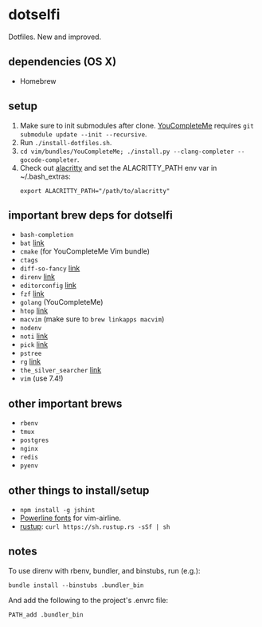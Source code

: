 # dotselfi
Dotfiles. New and improved.

## dependencies (OS X)
* Homebrew

## setup
1. Make sure to init submodules after clone.
   [YouCompleteMe](https://github.com/Valloric/YouCompleteMe) requires `git
   submodule update --init --recursive`.
2. Run `./install-dotfiles.sh`.
3. `cd vim/bundles/YouCompleteMe; ./install.py --clang-completer
   --gocode-completer`.
4. Check out [alacritty](https://github.com/jwilm/alacritty) and set the
   ALACRITTY_PATH env var in ~/.bash_extras:
   ```
   export ALACRITTY_PATH="/path/to/alacritty"
   ```

## important brew deps for dotselfi
* `bash-completion`
* `bat` [link](https://github.com/sharkdp/bat)
* `cmake` (for YouCompleteMe Vim bundle)
* `ctags`
* `diff-so-fancy` [link](https://github.com/so-fancy/diff-so-fancy)
* `direnv` [link](https://github.com/direnv/direnv)
* `editorconfig` [link](https://github.com/editorconfig/editorconfig-core-c)
* `fzf` [link](https://github.com/junegunn/fzf)
* `golang` (YouCompleteMe)
* `htop` [link](https://github.com/hishamhm/htop)
* `macvim` (make sure to `brew linkapps macvim`)
* `nodenv`
* `noti` [link](https://github.com/variadico/noti)
* `pick` [link](https://github.com/calleerlandsson/pick)
* `pstree`
* `rg` [link](https://github.com/BurntSushi/ripgrep)
* `the_silver_searcher` [link](https://github.com/ggreer/the_silver_searcher)
* `vim` (use 7.4!)

## other important brews
* `rbenv`
* `tmux`
* `postgres`
* `nginx`
* `redis`
* `pyenv`

## other things to install/setup
* `npm install -g jshint`
* [Powerline fonts](https://github.com/powerline/fonts) for vim-airline.
* [rustup](https://rustup.rs/): `curl https://sh.rustup.rs -sSf | sh`

## notes

To use direnv with rbenv, bundler, and binstubs, run (e.g.):

    bundle install --binstubs .bundler_bin

And add the following to the project's .envrc file:

    PATH_add .bundler_bin
